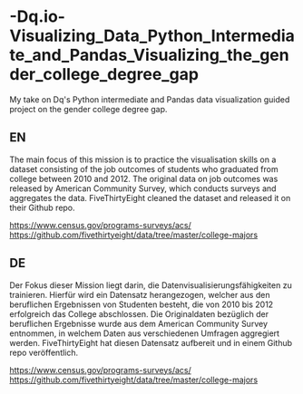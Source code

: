 # -Dq.io-Visualizing_Data_Python_Intermediate_and_Pandas_Visualizing_the_gender_college_degree_gap
My take on Dq's Python intermediate and Pandas data visualization guided project on the gender college degree gap.

EN
------------------------------------------------------------
The main focus of this mission is to practice the visualisation skills on a dataset consisting of the job outcomes of students who graduated from college between 2010 and 2012. The original data on job outcomes was released by American Community Survey, which conducts surveys and aggregates the data. FiveThirtyEight cleaned the dataset and released it on their Github repo.

https://www.census.gov/programs-surveys/acs/
https://github.com/fivethirtyeight/data/tree/master/college-majors

DE
------------------------------------------------------------
Der Fokus dieser Mission liegt darin, die Datenvisualisierungsfähigkeiten zu trainieren. Hierfür wird ein Datensatz herangezogen, welcher aus den beruflichen Ergebnissen von Studenten besteht, die von 2010 bis 2012 erfolgreich das College abschlossen. Die Originaldaten bezüglich der beruflichen Ergebnisse wurde aus dem American Community Survey entnommen, in welchem Daten aus verschiedenen Umfragen aggregiert werden. FiveThirtyEight hat diesen Datensatz aufbereit und in einem Github repo veröffentlich.

https://www.census.gov/programs-surveys/acs/
https://github.com/fivethirtyeight/data/tree/master/college-majors

